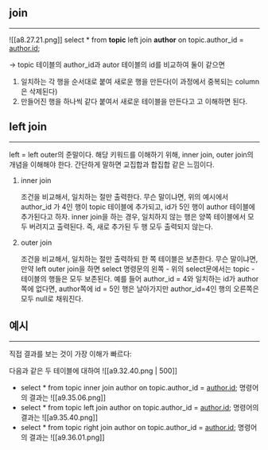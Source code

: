 ## join
---
![[a8.27.21.png]]
select * from **topic** left join **author** on topic.author_id = [author.id](http://author.id/);

→ topic 테이블의 author_id과 autor 테이블의 id를 비교하여 둘이 같으면
1. 일치하는 각 행을 순서대로 붙여 새로운 행을 만든다(이 과정에서 중복되는 column은 삭제된다)
2. 만들어진 행을 하나씩 같다 붙여서 새로운 테이블을 만든다고
고 이해하면 된다.


## left join
---
left = left outer의 준말이다.
해당 키워드를 이해하기 위해, inner join, outer join의 개념을 이해해야 한다. 간단하게 말하면 교집합과 합집합 같은 느낌이다.
1. inner join
    
    조건을 비교해서, 일치하는 절만 출력한다. 무슨 말이냐면, 위의 예시에서 author_id 가 4인 행이 topic 테이블에 추가되고, id가 5인 행이 author 테이블에 추가된다고 하자. inner join을 하는 경우, 일치하지 않는 행은 양쪽 테이블에서 모두 버려지고 출력된다. 즉, 새로 추가된 두 행 모두 출력되지 않는다.
    
2. outer join
    
    조건을 비교해서, 일치하는 절만 출력하되 한 쪽 테이블은 보존한다. 무슨 말이냐면, 만약 left outer join을 하면 select 명령문의 왼쪽 - 위의 select문에서는 topic - 테이블의 행들은 모두 보존된다. 예를 들어 author_id = 4와 일치하는 id가 author쪽에 없다면, author쪽에 id = 5인 행은 날아가지만 author_id=4인 행의 오른쪽은 모두 null로 채워진다.
    


## 예시
---
직접 결과를 보는 것이 가장 이해가 빠르다:

다음과 같은 두 테이블에 대하여
![[a9.32.40.png | 500]]
- select * from topic inner join author on topic.author_id = [author.id](http://author.id); 명령어의 결과는
![[a9.35.06.png]]
- select * from topic left join author on topic.author_id = [author.id](http://author.id); 명령어의 결과는
![[a9.35.40.png]]
- select * from topic right join author on topic.author_id = [author.id](http://author.id); 명령어의 결과는
![[a9.36.01.png]]